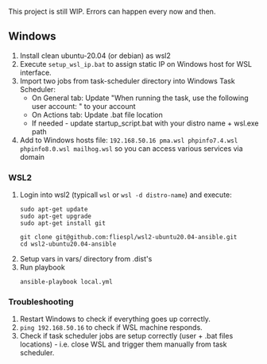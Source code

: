 This project is still WIP. Errors can happen every now and then.

## Windows
1. Install clean ubuntu-20.04 (or debian) as wsl2
2. Execute `setup_wsl_ip.bat` to assign static IP on Windows host for WSL interface.
3. Import two jobs from task-scheduler directory into Windows Task Scheduler:
   - On General tab: Update "When running the task, use the following user account: " to your account
   - On Actions tab: Update .bat file location
   - If needed - update startup_script.bat with your distro name + wsl.exe path
4. Add to Windows hosts file: `192.168.50.16 pma.wsl phpinfo7.4.wsl phpinfo8.0.wsl mailhog.wsl` so you can access various services via domain

### WSL2
1. Login into wsl2 (typicall `wsl` or `wsl -d distro-name`) and execute:
    ```
    sudo apt-get update
    sudo apt-get upgrade
    sudo apt-get install git
    
    git clone git@github.com:fliespl/wsl2-ubuntu20.04-ansible.git
    cd wsl2-ubuntu20.04-ansible
    ```
2. Setup vars in vars/ directory from .dist's
3. Run playbook
    ```
    ansible-playbook local.yml
    ```

### Troubleshooting
1. Restart Windows to check if everything goes up correctly.
2. `ping 192.168.50.16` to check if WSL machine responds.
3. Check if task scheduler jobs are setup correctly (user + .bat files locations) - i.e. close WSL and trigger them manually from task scheduler.
